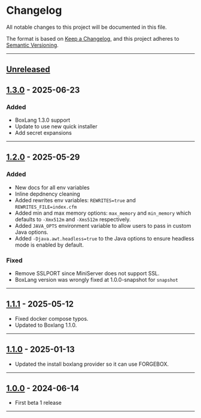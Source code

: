 # Changelog

All notable changes to this project will be documented in this file.

The format is based on [Keep a Changelog](https://keepachangelog.com/en/1.0.0/),
and this project adheres to [Semantic Versioning](https://semver.org/spec/v2.0.0.html).

* * *

## [Unreleased]

## [1.3.0] - 2025-06-23

### Added

- BoxLang 1.3.0 support
- Update to use new quick installer
- Add secret expansions

* * *

## [1.2.0] - 2025-05-29

### Added

- New docs for all env variables
- Inline depdnency cleaning
- Added rewrites env variables: `REWRITES=true` and `REWRITES_FILE=index.cfm`
- Added min and max memory options: `max_memory` and `min_memory` which defaults to `-Xmx512m` and `-Xms512m` respectively.
- Added `JAVA_OPTS` environment variable to allow users to pass in custom Java options.
- Added `-Djava.awt.headless=true` to the Java options to ensure headless mode is enabled by default.

### Fixed

- Remove SSLPORT since MiniServer does not support SSL.
- BoxLang version was wrongly fixed at 1.0.0-snapshot for `snapshot`

* * *

## [1.1.1] - 2025-05-12

- Fixed docker compose typos.
- Updated to Boxlang 1.1.0.

* * *

## [1.1.0] - 2025-01-13

- Updated the install boxlang provider so it can use FORGEBOX.

* * *

## [1.0.0] - 2024-06-14

- First beta 1 release

* * *

[Unreleased]: https://github.com/ortus-boxlang/boxlang-docker/compare/v1.3.0...HEAD

[1.3.0]: https://github.com/ortus-boxlang/boxlang-docker/compare/v1.2.0...v1.3.0

[1.2.0]: https://github.com/ortus-boxlang/boxlang-docker/compare/v1.1.1...v1.2.0

[1.1.1]: https://github.com/ortus-boxlang/boxlang-docker/compare/v1.1.0...v1.1.1

[1.1.0]: https://github.com/ortus-boxlang/boxlang-docker/compare/v1.0.0...v1.1.0

[1.0.0]: https://github.com/ortus-boxlang/boxlang-docker/compare/v1.0.0...v1.0.0
